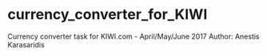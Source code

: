 # currency_converter_for_KIWI
Currency converter task for KIWI.com - April/May/June 2017
Author: Anestis Karasaridis
